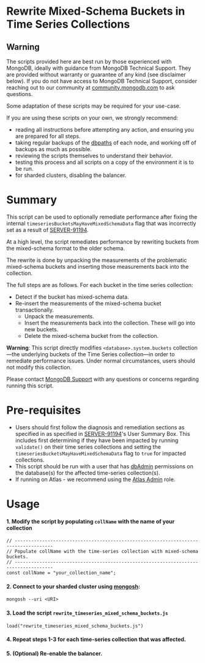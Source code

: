 # Rewrite Mixed-Schema Buckets in Time Series Collections


## Warning

The scripts provided here are best run by those experienced with MongoDB, ideally with guidance from MongoDB Technical Support. They are provided without warranty or guarantee of any kind (see disclaimer below). If you do not have access to MongoDB Technical Support, consider reaching out to our community at [community.mongodb.com](community.mongodb.com) to ask questions.

Some adaptation of these scripts may be required for your use-case.

If you are using these scripts on your own, we strongly recommend:

* reading all instructions before attempting any action, and ensuring you are prepared for all steps.
* taking regular backups of the [dbpaths](https://docs.mongodb.com/manual/core/backups/#back-up-by-copying-underlying-data-files) of each node, and working off of backups as much as possible.
* reviewing the scripts themselves to understand their behavior.
* testing this process and all scripts on a copy of the environment it is to be run.
* for sharded clusters, disabling the balancer.

# Summary

This script can be used to optionally remediate performance after fixing the internal `timeseriesBucketsMayHaveMixedSchemaData` flag that was incorrectly set as a result of [SERVER-91194](https://jira.mongodb.org/browse/SERVER-91194). 

At a high level, the script remediates performance by rewriting buckets from the mixed-schema format to the older schema.

The rewrite is done by unpacking the measurements of the problematic mixed-schema buckets and inserting those measurements back into the collection.

The full steps are as follows. For each bucket in the time series collection:
- Detect if the bucket has mixed-schema data.
- Re-insert the measurements of the mixed-schema bucket transactionally.
  - Unpack the measurements.
  - Insert the measurements back into the collection. These will go into new buckets.
  - Delete the mixed-schema bucket from the collection.

**Warning**: This script directly modifies `<database>.system.buckets` collection —the underlying buckets of the Time Series collection—in order to remediate performance issues. Under normal circumstances, users should not modify this collection. 

Please contact [MongoDB Support](https://support.mongodb.com/welcome) with any questions or concerns regarding running this script. 

# Pre-requisites 
* Users should first follow the diagnosis and remediation sections as specified in as specified in [SERVER-91194](https://jira.mongodb.org/browse/SERVER-91194)'s User Summary Box. This includes first determining if they have been impacted by running `validate()` on their time series collections and setting the  `timeseriesBucketsMayHaveMixedSchemaData` flag to `true` for impacted collections.
* This script should be run with a user that has [dbAdmin](https://www.mongodb.com/docs/v6.0/reference/built-in-roles/#mongodb-authrole-dbAdmin) permissions on the database(s) for the affected time-series collection(s).
* If running on Atlas - we recommend using the [Atlas Admin](https://www.mongodb.com/docs/atlas/security-add-mongodb-users/#built-in-roles) role. 

# Usage

#### 1. Modify the script by populating `collName` with the name of your collection

```
// ------------------------------------------------------------------------------------
// Populate collName with the time-series collection with mixed-schema buckets.
// ------------------------------------------------------------------------------------
const collName = "your_collection_name";
```

#### 2. Connect to your sharded cluster using [mongosh](https://www.mongodb.com/docs/mongodb-shell/):

```
mongosh --uri <URI>
```

#### 3. Load the script `rewrite_timeseries_mixed_schema_buckets.js`

```
load("rewrite_timeseries_mixed_schema_buckets.js")
```

#### 4. Repeat steps 1-3 for each time-series collection that was affected.

#### 5. (Optional) Re-enable the balancer.
